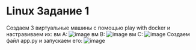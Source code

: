 # Linux Задание 1
Создаем 3 виртуальные машины с помощью play with docker и настравиваем их:
вм А:
![image](https://github.com/celjon/linux1/assets/134550766/f9428889-2792-4ac2-bc5a-c4de6a32e4ae)
вм В:
![image](https://github.com/celjon/linux1/assets/134550766/a9174315-9137-4320-aeac-ee498ce7d985)
вм С:
![image](https://github.com/celjon/linux1/assets/134550766/434b2401-b785-428b-ae02-28b1b0ed75ed)
Создаем файл app.py и запускаем его:
![image](https://github.com/celjon/linux1/assets/134550766/92031f97-3e92-413e-abbc-a6052f64d473)
